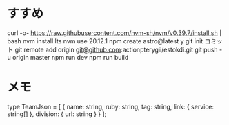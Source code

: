 # すすめ
curl -o- https://raw.githubusercontent.com/nvm-sh/nvm/v0.39.7/install.sh | bash
nvm install lts
nvm use 20.12.1
npm create astro@latest
y
git init
コミット
git remote add origin git@github.com:actionpterygii/estokdi.git
git push -u origin master
npm run dev
npm run build

# メモ
type TeamJson = [
	{
		name: string,
		ruby: string,
		tag: string,
		link: {
			service: string[]
		},
		division: {
			url: string
		}
	}
];